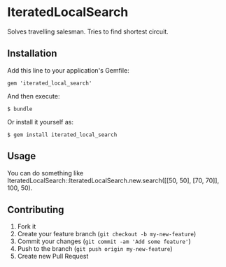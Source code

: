 # IteratedLocalSearch

Solves travelling salesman. Tries to find shortest circuit.

## Installation

Add this line to your application's Gemfile:

    gem 'iterated_local_search'

And then execute:

    $ bundle

Or install it yourself as:

    $ gem install iterated_local_search

## Usage

You can do something like IteratedLocalSearch::IteratedLocalSearch.new.search([[50, 50], [70, 70]], 100, 50).

## Contributing

1. Fork it
2. Create your feature branch (`git checkout -b my-new-feature`)
3. Commit your changes (`git commit -am 'Add some feature'`)
4. Push to the branch (`git push origin my-new-feature`)
5. Create new Pull Request
